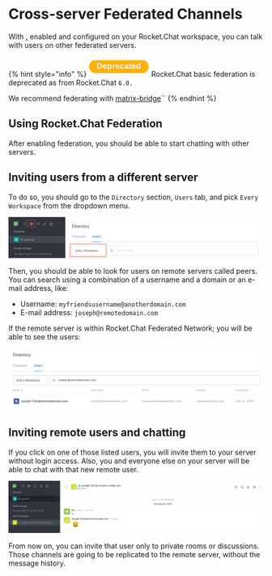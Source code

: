 # Cross-server Federated Channels

With [.](./ "mention") enabled and configured on your Rocket.Chat workspace, you can talk with users on other federated servers.

{% hint style="info" %}
![](<../../../../../.gitbook/assets/Deprecated (1).png>) Rocket.Chat basic federation is deprecated as from Rocket.Chat `6.0.`

We recommend federating with [matrix-bridge](../matrix-bridge/ "mention")``
{% endhint %}

## Using Rocket.Chat Federation

After enabling federation, you should be able to start chatting with other servers.

## Inviting users from a different server

To do so, you should go to the `Directory` section, `Users` tab, and pick `Every Workspace` from the dropdown menu.

![Directory Search Users](../../../../../.gitbook/assets/directory.png)

Then, you should be able to look for users on remote servers called peers. You can search using a combination of a username and a domain or an e-mail address, like:

* Username: `myfriendsusername@anotherdomain.com`
* E-mail address: `joseph@remotedomain.com`

If the remote server is within Rocket.Chat Federated Network; you will be able to see the users:

![Directory Search Result](../../../../../.gitbook/assets/directory-result.png)

## Inviting remote users and chatting

If you click on one of those listed users, you will invite them to your server without login access. Also, you and everyone else on your server will be able to chat with that new remote user.

![Chat](../../../../../.gitbook/assets/chat.png)

From now on, you can invite that user only to private rooms or discussions. Those channels are going to be replicated to the remote server, without the message history.
